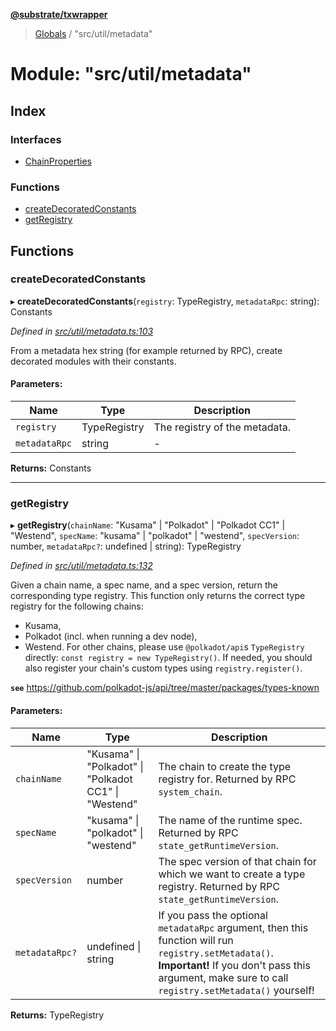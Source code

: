 **[@substrate/txwrapper](../README.md)**

> [Globals](../globals.md) / "src/util/metadata"

# Module: "src/util/metadata"

## Index

### Interfaces

* [ChainProperties](../interfaces/_src_util_metadata_.chainproperties.md)

### Functions

* [createDecoratedConstants](_src_util_metadata_.md#createdecoratedconstants)
* [getRegistry](_src_util_metadata_.md#getregistry)

## Functions

### createDecoratedConstants

▸ **createDecoratedConstants**(`registry`: TypeRegistry, `metadataRpc`: string): Constants

*Defined in [src/util/metadata.ts:103](https://github.com/paritytech/txwrapper/blob/96fc986/src/util/metadata.ts#L103)*

From a metadata hex string (for example returned by RPC), create decorated
modules with their constants.

#### Parameters:

Name | Type | Description |
------ | ------ | ------ |
`registry` | TypeRegistry | The registry of the metadata. |
`metadataRpc` | string | - |

**Returns:** Constants

___

### getRegistry

▸ **getRegistry**(`chainName`: \"Kusama\" \| \"Polkadot\" \| \"Polkadot CC1\" \| \"Westend\", `specName`: \"kusama\" \| \"polkadot\" \| \"westend\", `specVersion`: number, `metadataRpc?`: undefined \| string): TypeRegistry

*Defined in [src/util/metadata.ts:132](https://github.com/paritytech/txwrapper/blob/96fc986/src/util/metadata.ts#L132)*

Given a chain name, a spec name, and a spec version, return the
corresponding type registry. This function only returns the correct type
registry for the following chains:
- Kusama,
- Polkadot (incl. when running a dev node),
- Westend.
For other chains, please use `@polkadot/api`s `TypeRegistry` directly:
`const registry = new TypeRegistry()`. If needed, you should also register
your chain's custom types using `registry.register()`.

**`see`** https://github.com/polkadot-js/api/tree/master/packages/types-known

#### Parameters:

Name | Type | Description |
------ | ------ | ------ |
`chainName` | \"Kusama\" \| \"Polkadot\" \| \"Polkadot CC1\" \| \"Westend\" | The chain to create the type registry for. Returned by RPC `system_chain`. |
`specName` | \"kusama\" \| \"polkadot\" \| \"westend\" | The name of the runtime spec. Returned by RPC `state_getRuntimeVersion`. |
`specVersion` | number | The spec version of that chain for which we want to create a type registry. Returned by RPC `state_getRuntimeVersion`. |
`metadataRpc?` | undefined \| string | If you pass the optional `metadataRpc` argument, then this function will run `registry.setMetadata()`. **Important!** If you don't pass this argument, make sure to call `registry.setMetadata()` yourself!  |

**Returns:** TypeRegistry
